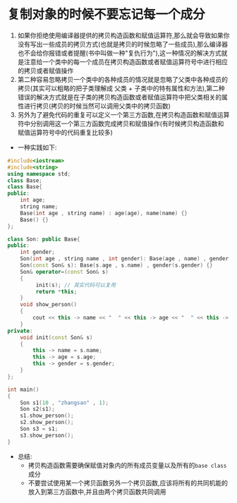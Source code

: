# 复制对象的时候不要忘记每一个成分
1. 如果你拒绝使用编译器提供的拷贝构造函数和赋值运算符,那么就会导致如果你没有写出一些成员的拷贝方式(也就是拷贝的时候忽略了一些成员),那么编译器也不会给你报错或者提醒(书中叫做一种"复仇行为"),这一种情况的解决方式就是注意给一个类中的每一个成员在拷贝构造函数或者赋值运算符号中进行相应的拷贝或者赋值操作
2. 第二种容易忽略拷贝一个类中的各种成员的情况就是忽略了父类中各种成员的拷贝(其实可以粗略的把子类理解成 父类 + 子类中的特有属性和方法),第二种错误的解决方式就是在子类的拷贝构造函数或者赋值运算符中把父类相关的属性进行拷贝(拷贝的时候当然可以调用父类中的拷贝函数)
3. 另外为了避免代码的重复可以定义一个第三方函数,在拷贝构造函数和赋值运算符中分别调用这一个第三方函数完成拷贝和赋值操作(有时候拷贝构造函数和赋值运算符号中的代码重复比较多)
- 一种实践如下:
```cpp
#include<iostream>
#include<string>
using namespace std;
class Base;
class Base{
public:
    int age;
    string name;
    Base(int age , string name) : age(age), name(name) {}
    Base() {}
};

class Son: public Base{
public:
    int gender;
    Son(int age , string name , int gender): Base(age , name) , gender(gender) {}
    Son(const Son& s): Base(s.age , s.name) , gender(s.gender) {}
    Son& operator=(const Son& s)
    {
         init(s); // 其实代码可以复用
         return *this;
    }
    void show_person()
    {
        cout << this -> name << "  " << this -> age << "  " << this -> gender << endl;
    }
private:
    void init(const Son& s)
    {
        this -> name = s.name;
        this -> age = s.age;
        this -> gender = s.gender;
    }
};

int main()
{
    Son s1(10 , "zhangsan" , 1);
    Son s2(s1);
    s1.show_person();
    s2.show_person();
    Son s3 = s1;
    s3.show_person();
}
```
- 总结:
  - 拷贝构造函数需要确保赋值对象内的所有成员变量以及所有的`base class`成分
  - 不要尝试使用某一个拷贝函数另外一个拷贝函数,应该将所有的共同机能的放入到第三方函数中,并且由两个拷贝函数共同调用